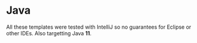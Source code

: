 # Java

All these templates were tested with IntelliJ so no guarantees for Eclipse or other IDEs. Also targetting Java **11**.

